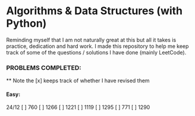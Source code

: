 # Algorithms & Data Structures (with Python)
Reminding myself that I am not naturally great at this but all it takes is practice, dedication and hard work. I made this repository to help me keep track of some of the questions / solutions I have done (mainly LeetCode).

### PROBLEMS COMPLETED:
** Note the [x] keeps track of whether I have revised them
#### Easy:
24/12
[ ] 760
[ ] 1266
[ ] 1221
[ ] 1119
[ ] 1295
[ ] 771
[ ] 1290


